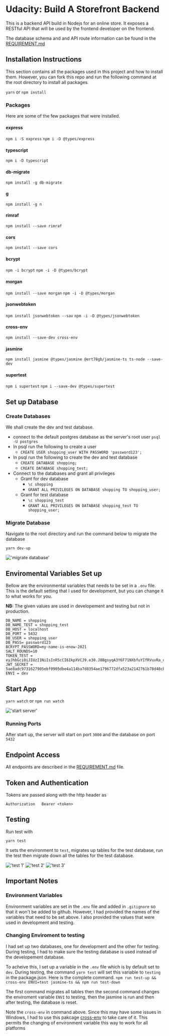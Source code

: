 # Udacity: Build A Storefront Backend

This is a backend API build in Nodejs for an online store. It exposes a RESTful API that will be used by the frontend developer on the frontend.

The database schema and and API route information can be found in the [REQUIREMENT.md](REQUIREMENTS.md)

## Installation Instructions

This section contains all the packages used in this project and how to install them. However, you can fork this repo and run the following command at the root directory to install all packages.

`yarn` or `npm install`

### Packages

Here are some of the few packages that were installed.

#### express

`npm i -S express`
`npm i -D @types/express`

#### typescript

`npm i -D typescript`

#### db-migrate

`npm install -g db-migrate`

#### g

`npm install -g n`

#### rimraf

`npm install --save rimraf`

#### cors

`npm install --save cors`

#### bcrypt

`npm -i bcrypt`
`npm -i -D @types/bcrypt`

#### morgan

`npm install --save morgan`
`npm -i -D @types/morgan`

#### jsonwebtoken

`npm install jsonwebtoken --sav`
`npm -i -D @types/jsonwebtoken`

#### cross-env

`npm install --save-dev cross-env`

#### jasmine

`npm install jasmine @types/jasmine @ert78gb/jasmine-ts ts-node --save-dev`

#### supertest

`npm i supertest`
`npm i --save-dev @types/supertest`

## Set up Database

### Create Databases

We shall create the dev and test database.

- connect to the default postgres database as the server's root user `psql -U postgres`
- In psql run the following to create a user
  - `CREATE USER shopping_user WITH PASSWORD 'password123';`
- In psql run the following to create the dev and test database
  - `CREATE DATABASE shopping;`
  - `CREATE DATABASE shopping_test;`
- Connect to the databases and grant all privileges
  - Grant for dev database
    - `\c shopping`
    - `GRANT ALL PRIVILEGES ON DATABASE shopping TO shopping_user;`
  - Grant for test database
    - `\c shopping_test`
    - `GRANT ALL PRIVILEGES ON DATABASE shopping_test TO shopping_user;`

### Migrate Database

Navigate to the root directory and run the command below to migrate the database

`yarn dev-up`

!['migrate database'](./docs/migrate_up.png)

## Enviromental Variables Set up

Bellow are the environmental variables that needs to be set in a `.env` file. This is the default setting that I used for development, but you can change it to what works for you.

**NB:** The given values are used in developement and testing but not in production.

```
DB_NAME = shopping
DB_NAME_TEST = shopping_test
DB_HOST = localhost
DB_PORT = 5432
DB_USER = shopping_user
DB_PASS= password123
BCRYPT_PASSWORD=my-name-is-enow-2021
SALT_ROUNDS=10
TOKEN_TEST = eyJhbGciOiJIUzI1NiIsInR5cCI6IkpXVCJ9.e30.J8BgsyqA3Y6F71NXbfuYIfRVuvRa_qb08RStxrCVhlQ
JWT_SECRET = 5ae8adc9731627905ebf0905dbe4a114ba7d8354ae1796772dfa523a2142761b78d48cbfcd98000bb94fbdbd8147f30de6b3484c3a060d389068204df6a50630
ENVI = dev
```

## Start App

`yarn watch` or `npm run watch`

!['start server'](./docs/start.png)

### Running Ports

After start up, the server will start on port `3000` and the database on port `5432`

## Endpoint Access

All endpoints are described in the [REQUIREMENT.md](REQUIREMENTS.md) file.

## Token and Authentication

Tokens are passed along with the http header as

```
Authorization   Bearer <token>
```

## Testing

Run test with

`yarn test`

It sets the environment to `test`, migrates up tables for the test database, run the test then migrate down all the tables for the test database.

!['test 1'](docs/test1.png)
!['test 2'](docs/test2.png)
!['test 3'](docs/test3.png)

## Important Notes

### Environment Variables

Environment variables are set in the `.env` file and added in `.gitignore` so that it won't be added to github. However, I had provided the names of the variables that need to be set above. I also provided the values that were used in development and testing.

### Changing Enviroment to testing

I had set up two databases, one for development and the other for testing. During testing, I had to make sure the testing database is used instead of the developement database.

To acheive this, I set up a variable in the `.env` file which is by default set to `dev`. During testing, the command `yarn test` will set this variable to `testing` in the package.json. Here is the complete command.
`npm run test-up && cross-env ENVI=test jasmine-ts && npm run test-down`

The first command migrates all tables then the second command changes the enviroment variable `ENVI` to testing, then the jasmine is run and then after testing, the database is reset.

Note the `cross-env` in command above. Since this may have some issues in Windows, I had to use this pakcage [cross-env](https://www.npmjs.com/package/cross-env) to take care of it. This permits the changing of environment variable this way to work for all platforms
